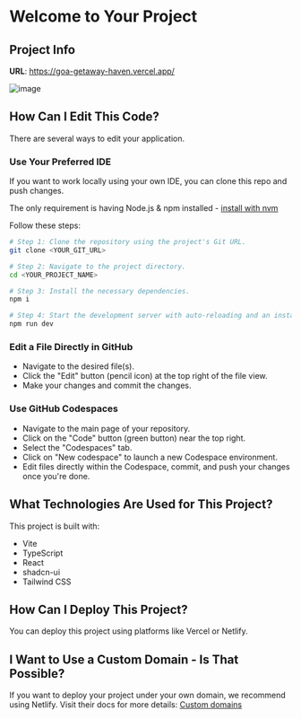 # Welcome to Your Project

## Project Info

**URL**: https://goa-getaway-haven.vercel.app/ 

![image](https://github.com/user-attachments/assets/31119c78-848b-4ee8-9130-8135cd2cd707)


## How Can I Edit This Code?

There are several ways to edit your application.

### Use Your Preferred IDE

If you want to work locally using your own IDE, you can clone this repo and push changes.

The only requirement is having Node.js & npm installed - [install with nvm](https://github.com/nvm-sh/nvm#installing-and-updating)

Follow these steps:

```sh
# Step 1: Clone the repository using the project's Git URL.
git clone <YOUR_GIT_URL>

# Step 2: Navigate to the project directory.
cd <YOUR_PROJECT_NAME>

# Step 3: Install the necessary dependencies.
npm i

# Step 4: Start the development server with auto-reloading and an instant preview.
npm run dev
```

### Edit a File Directly in GitHub

- Navigate to the desired file(s).
- Click the "Edit" button (pencil icon) at the top right of the file view.
- Make your changes and commit the changes.

### Use GitHub Codespaces

- Navigate to the main page of your repository.
- Click on the "Code" button (green button) near the top right.
- Select the "Codespaces" tab.
- Click on "New codespace" to launch a new Codespace environment.
- Edit files directly within the Codespace, commit, and push your changes once you're done.

## What Technologies Are Used for This Project?

This project is built with:

- Vite
- TypeScript
- React
- shadcn-ui
- Tailwind CSS

## How Can I Deploy This Project?

You can deploy this project using platforms like Vercel or Netlify.

## I Want to Use a Custom Domain - Is That Possible?

If you want to deploy your project under your own domain, we recommend using Netlify. Visit their docs for more details: [Custom domains](https://docs.netlify.com/domains-https/custom-domains/)

